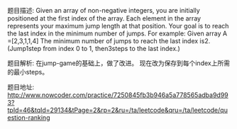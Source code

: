 ﻿题目描述:
Given an array of non-negative integers, you are initially positioned at the first index of the array.
Each element in the array represents your maximum jump length at that position.
Your goal is to reach the last index in the minimum number of jumps.
For example:
Given array A =[2,3,1,1,4]
The minimum number of jumps to reach the last index is2. (Jump1step from index 0 to 1, then3steps to the last index.)

题目解析:
在jump-game的基础上，做了改进。
现在改为保存到每个index上所需的最小steps。

题目地址:
http://www.nowcoder.com/practice/7250845fb3b946a5a778565adba9d993?tpId=46&tqId=29134&tPage=2&rp=2&ru=/ta/leetcode&qru=/ta/leetcode/question-ranking